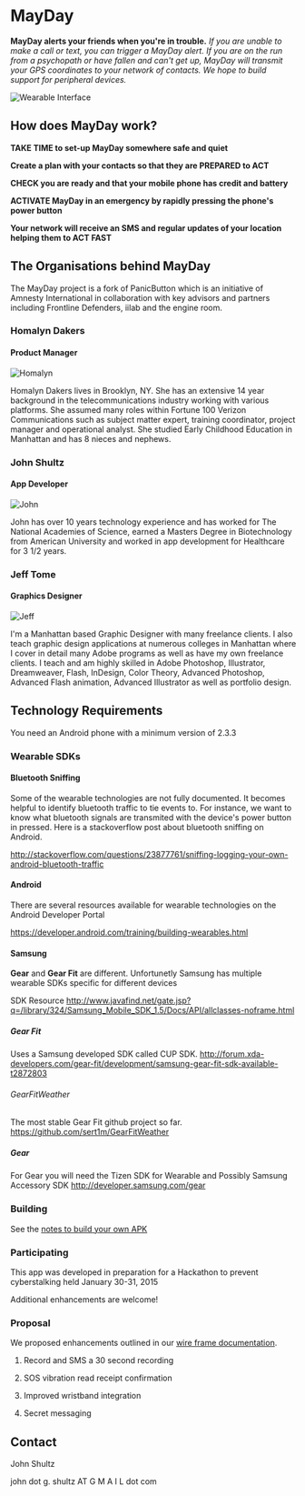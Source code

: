 # MayDay

**MayDay alerts your friends when you're in trouble.**
*If you are unable to make a call or text, you can trigger a MayDay alert.*
*If you are on the run from a psychopath or have fallen and can't get up, 
MayDay will transmit your GPS coordinates to your network of contacts.*
*We hope to build support for peripheral devices.*

![Wearable Interface](https://raw.githubusercontent.com/jackygrahamez/MayDay/master/assets/media/demo_gear_fit.jpg)

## How does MayDay work?

**TAKE TIME to set-up MayDay somewhere safe and quiet**

**Create a plan with your contacts so that they are PREPARED to ACT**

**CHECK you are ready and that your mobile phone has credit and battery**

**ACTIVATE MayDay in an emergency by rapidly pressing the phone's power button**

**Your network will receive an SMS and regular updates of your location helping them to ACT FAST**

## The Organisations behind MayDay

The MayDay project is a fork of PanicButton which is an initiative of Amnesty International in collaboration with key advisors and partners including Frontline Defenders, iilab and the engine room.

### Homalyn Dakers
#### Product Manager

![Homalyn](https://raw.githubusercontent.com/jackygrahamez/MayDay/master/assets/media/homalyn.jpg)

Homalyn Dakers lives in Brooklyn, NY. She has an extensive 14 year background in the telecommunications industry working with various platforms. She assumed many roles within Fortune 100 Verizon Communications such as subject matter expert, training coordinator, project manager and operational analyst. She studied Early Childhood Education in Manhattan and has 8 nieces and nephews. 

### John Shultz
#### App Developer

![John](https://raw.githubusercontent.com/jackygrahamez/MayDay/master/assets/media/john.jpg)

John has over 10 years technology experience and has worked for The National Academies of Science, earned a Masters Degree in Biotechnology from American University and worked in app development for Healthcare for 3 1/2 years.

### Jeff Tome
#### Graphics Designer

![Jeff](https://raw.githubusercontent.com/jackygrahamez/MayDay/master/assets/media/jeff.jpg)

I'm a Manhattan based Graphic Designer with many freelance clients. I also teach graphic design applications at numerous colleges in Manhattan where I cover in detail many Adobe programs as well as have my own freelance clients. I teach and am highly skilled in Adobe Photoshop, Illustrator, Dreamweaver, Flash, InDesign, Color Theory, Advanced Photoshop, Advanced Flash animation, Advanced Illustrator as well as portfolio design.

## Technology Requirements

You need an Android phone with a minimum version of 2.3.3 

### Wearable SDKs

#### Bluetooth Sniffing

Some of the wearable technologies are not fully documented. It becomes helpful to identify bluetooth traffic to tie events to. For instance, we want to know what bluetooth signals are transmited with the device's power button in pressed. Here is a stackoverflow post about bluetooth sniffing on Android. 

http://stackoverflow.com/questions/23877761/sniffing-logging-your-own-android-bluetooth-traffic

#### Android

There are several resources available for wearable technologies on the Android Developer Portal

https://developer.android.com/training/building-wearables.html

#### Samsung 

**Gear** and **Gear Fit** are different. Unfortunetly Samsung has multiple wearable SDKs specific for different devices

SDK Resource http://www.javafind.net/gate.jsp?q=/library/324/Samsung_Mobile_SDK_1.5/Docs/API/allclasses-noframe.html

##### Gear Fit 
Uses a Samsung developed SDK called CUP SDK. http://forum.xda-developers.com/gear-fit/development/samsung-gear-fit-sdk-available-t2872803

###### GearFitWeather 
The most stable Gear Fit github project so far.
https://github.com/sert1m/GearFitWeather

##### Gear 

For Gear you will need the Tizen SDK for Wearable and Possibly Samsung Accessory SDK
http://developer.samsung.com/gear

### Building

See the [notes to build your own APK](https://github.com/jackygrahamez/MayDay/blob/master/docs/BUILD.md)

### Participating

This app was developed in preparation for a Hackathon to prevent cyberstalking held January 30-31, 2015

Additional enhancements are welcome!

### Proposal

We proposed enhancements outlined in our [wire frame documentation](http://jackygrahamez.github.io/MayDay/wires/). 

1. Record and SMS a 30 second recording

2. SOS vibration read receipt confirmation

3. Improved wristband integration

4. Secret messaging

## Contact

John Shultz

john dot g. shultz AT G M A I L dot com
